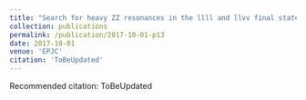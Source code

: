 ```yaml
---
title: "Search for heavy ZZ resonances in the llll and llvv final state using proton-proton collisions at sqrt(s) = 13 TeV with the ATLAS detector"
collection: publications
permalink: /publication/2017-10-01-p13
date: 2017-10-01
venue: 'EPJC'
citation: 'ToBeUpdated'
---
```

Recommended citation: ToBeUpdated
